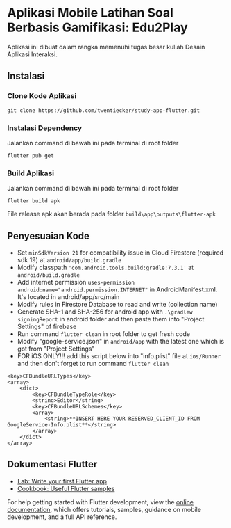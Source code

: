 # Aplikasi Mobile Latihan Soal Berbasis Gamifikasi: Edu2Play

Aplikasi ini dibuat dalam rangka memenuhi tugas besar kuliah Desain Aplikasi Interaksi.

## Instalasi

### Clone Kode Aplikasi

```
git clone https://github.com/twentiecker/study-app-flutter.git
```

### Instalasi Dependency

Jalankan command di bawah ini pada terminal di root folder

```
flutter pub get
```

### Build Aplikasi

Jalankan command di bawah ini pada terminal di root folder

```
flutter build apk
```

File release apk akan berada pada folder <code>build\app\outputs\flutter-apk</code>

## Penyesuaian Kode

- Set <code>minSdkVersion 21</code> for compatibility issue in Cloud Firestore (required sdk 19) at <code>android/app/build.gradle</code>
- Modify classpath <code>'com.android.tools.build:gradle:7.3.1'</code> at <code>android/build.gradle</code>
- Add internet permission <code>uses-permission android:name="android.permission.INTERNET"</code> in AndroidManifest.xml. It's located in android/app/src/main
- Modify rules in Firestore Database to read and write (collection name)
- Generate SHA-1 and SHA-256 for android app with <code>.\gradlew signingReport</code> in android folder and then paste them into "Project Settings" of firebase
- Run command <code>flutter clean</code> in root folder to get fresh code
- Modify "google-service.json" in <code>android/app</code> with the latest one which is got from "Project Settings"
- FOR iOS ONLY!!! add this script below into "info.plist" file at <code>ios/Runner</code> and then don't forget to run command <code>flutter clean</code>

```
<key>CFBundleURLTypes</key>
<array>
    <dict>
        <key>CFBundleTypeRole</key>
        <string>Editor</string>
        <key>CFBundleURLSchemes</key>
        <array>
            <string>**INSERT HERE YOUR RESERVED_CLIENT_ID FROM GoogleService-Info.plist**</string>
        </array>
    </dict>
</array>
```

## Dokumentasi Flutter

- [Lab: Write your first Flutter app](https://docs.flutter.dev/get-started/codelab)
- [Cookbook: Useful Flutter samples](https://docs.flutter.dev/cookbook)

For help getting started with Flutter development, view the
[online documentation](https://docs.flutter.dev/), which offers tutorials, samples, guidance on
mobile development, and a full API reference.
